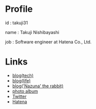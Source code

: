 # Profile

id : takuji31

name : Takuji Nishibayashi

job : Software engineer at Hatena Co., Ltd.

# Links

- [blog(tech)](http://blog.takuji31.jp/)
- [blog(life)](http://life.takuji31.jp/)
- [blog('Nazuna' the rabbit)](http://nazuna.takuji31.jp/) 
- [photo album](http://photo.takuji31.jp/)
- [Twitter](https://twitter.com/takuji31)
- [Hatena](http://profile.hatena.ne.jp/takuji31/)
